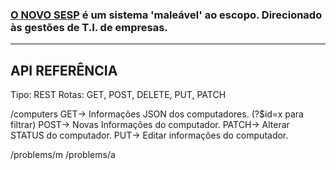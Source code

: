### [O NOVO SESP](https://github.com/duzzsys/SESP/tree/sesp-1.0) é um sistema 'maleável' ao escopo. Direcionado às gestões de T.I. de empresas.

---

## API REFERÊNCIA

Tipo: REST
Rotas: GET, POST, DELETE, PUT, PATCH


/computers
GET→ Informações JSON dos computadores. (?$id=x para filtrar)
POST→ Novas Informações do computador.
PATCH→ Alterar STATUS do computador.
PUT→ Editar informações do computador.

/problems/m
/problems/a
